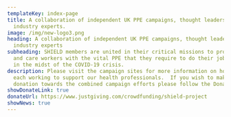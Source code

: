 ```yaml
---
templateKey: index-page
title: A collaboration of independent UK PPE campaigns, thought leaders and
  industry experts.
image: /img/new-logo3.png
heading: A collaboration of independent UK PPE campaigns, thought leaders and
  industry experts
subheading: SHIELD members are united in their critical missions to provide NHS
  and care workers with the vital PPE that they require to do their job safely,
  in the midst of the COVID-19 crisis.
description: Please visit the campaign sites for more information on how we are
  each working to support our health professionals.  If you wish to make a
  donation towards the combined campaign efforts please follow the Donate Link.
showDonateLink: true
donateUrl: https://www.justgiving.com/crowdfunding/shield-project
showNews: true
---
```

